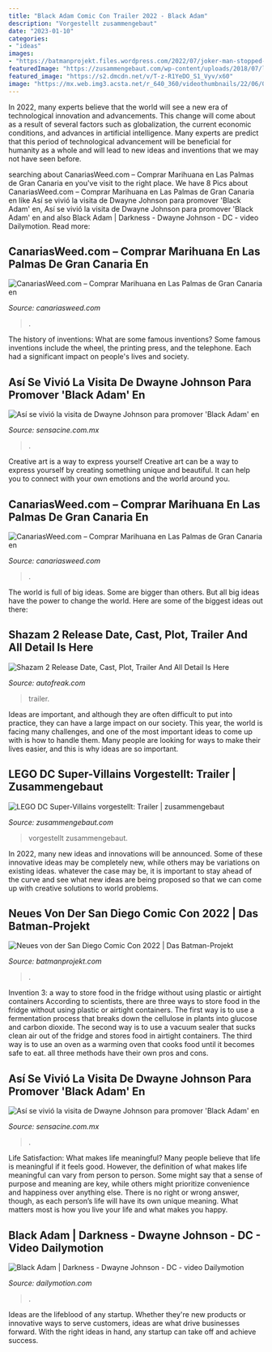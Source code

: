 ```yaml
---
title: "Black Adam Comic Con Trailer 2022 - Black Adam"
description: "Vorgestellt zusammengebaut"
date: "2023-01-10"
categories:
- "ideas"
images:
- "https://batmanprojekt.files.wordpress.com/2022/07/joker-man-stopped-laughing-.jpg?w=768&amp;h=590"
featuredImage: "https://zusammengebaut.com/wp-content/uploads/2018/07/lego-dc-super-villains-nintendo-switch-1000x1706.jpg"
featured_image: "https://s2.dmcdn.net/v/T-z-R1YeDO_S1_Vyv/x60"
image: "https://mx.web.img3.acsta.net/r_640_360/videothumbnails/22/06/08/16/32/4978244.jpg"
---
```



In 2022, many experts believe that the world will see a new era of technological innovation and advancements. This change will come about as a result of several factors such as globalization, the current economic conditions, and advances in artificial intelligence. Many experts are predict that this period of technological advancement will be beneficial for humanity as a whole and will lead to new ideas and inventions that we may not have seen before.

	

		
searching about CanariasWeed.com – Comprar Marihuana en Las Palmas de Gran Canaria en you've visit to the right place. We have 8 Pics about CanariasWeed.com – Comprar Marihuana en Las Palmas de Gran Canaria en like Así se vivió la visita de Dwayne Johnson para promover &#039;Black Adam&#039; en, Así se vivió la visita de Dwayne Johnson para promover &#039;Black Adam&#039; en and also Black Adam | Darkness - Dwayne Johnson - DC - video Dailymotion. Read more:
		
    
## CanariasWeed.com – Comprar Marihuana En Las Palmas De Gran Canaria En

<img loading=lazy src="https://canariasweed.com/wp-content/uploads/2020/09/cropped-209-canarias_400px-1-150x150.jpg" onerror="this.onerror=null;this.src='https://tse4.mm.bing.net/th?id=OIP.lxTh0sdKLMVAvIix-BzdWwAAAA&amp;pid=15.1';" alt="CanariasWeed.com – Comprar Marihuana en Las Palmas de Gran Canaria en">

_Source: canariasweed.com_

>. 

	

The history of inventions: What are some famous inventions?
Some famous inventions include the wheel, the printing press, and the telephone. Each had a significant impact on people's lives and society.

    
## Así Se Vivió La Visita De Dwayne Johnson Para Promover &#039;Black Adam&#039; En

<img loading=lazy src="https://mx.web.img3.acsta.net/r_640_360/videothumbnails/22/06/08/16/32/4978244.jpg" onerror="this.onerror=null;this.src='https://tse4.mm.bing.net/th?id=OIP.NDzDzEHlUlafOEog9hmSfAHaC_&amp;pid=15.1';" alt="Así se vivió la visita de Dwayne Johnson para promover &#039;Black Adam&#039; en">

_Source: sensacine.com.mx_

>. 

	

Creative art is a way to express yourself
Creative art can be a way to express yourself by creating something unique and beautiful. It can help you to connect with your own emotions and the world around you.

    
## CanariasWeed.com – Comprar Marihuana En Las Palmas De Gran Canaria En

<img loading=lazy src="https://i.ytimg.com/vi/z03ljiGKz9Y/maxresdefault.jpg" onerror="this.onerror=null;this.src='https://tse2.mm.bing.net/th?id=OIP.7ADbkvP3iboR3_xLPn3hPwHaEK&amp;pid=15.1';" alt="CanariasWeed.com – Comprar Marihuana en Las Palmas de Gran Canaria en">

_Source: canariasweed.com_

>. 

	

The world is full of big ideas. Some are bigger than others. But all big ideas have the power to change the world. Here are some of the biggest ideas out there:

    
## Shazam 2 Release Date, Cast, Plot, Trailer And All Detail Is Here

<img loading=lazy src="https://autofreak.com/wp-content/uploads/2020/06/black-adam-e1582145165772-768x403.jpg" onerror="this.onerror=null;this.src='https://tse3.mm.bing.net/th?id=OIP.71A8uYFxm_7FjxLeleURDQHaD4&amp;pid=15.1';" alt="Shazam 2 Release Date, Cast, Plot, Trailer And All Detail Is Here">

_Source: autofreak.com_

>trailer. 

	

Ideas are important, and although they are often difficult to put into practice, they can have a large impact on our society. This year, the world is facing many challenges, and one of the most important ideas to come up with is how to handle them. Many people are looking for ways to make their lives easier, and this is why ideas are so important.

    
## LEGO DC Super-Villains Vorgestellt: Trailer | Zusammengebaut

<img loading=lazy src="https://zusammengebaut.com/wp-content/uploads/2018/07/lego-dc-super-villains-nintendo-switch-1000x1706.jpg" onerror="this.onerror=null;this.src='https://tse3.mm.bing.net/th?id=OIP.gtX0MgDxYAMkFiu4YJX0JgHaMo&amp;pid=15.1';" alt="LEGO DC Super-Villains vorgestellt: Trailer | zusammengebaut">

_Source: zusammengebaut.com_

>vorgestellt zusammengebaut. 

	

In 2022, many new ideas and innovations will be announced. Some of these innovative ideas may be completely new, while others may be variations on existing ideas. whatever the case may be, it is important to stay ahead of the curve and see what new ideas are being proposed so that we can come up with creative solutions to world problems.

    
## Neues Von Der San Diego Comic Con 2022 | Das Batman-Projekt

<img loading=lazy src="https://batmanprojekt.files.wordpress.com/2022/07/joker-man-stopped-laughing-.jpg?w=768&amp;h=590" onerror="this.onerror=null;this.src='https://tse3.mm.bing.net/th?id=OIP.c1YkSRF4XxDJwkD5W-2h7AHaFs&amp;pid=15.1';" alt="Neues von der San Diego Comic Con 2022 | Das Batman-Projekt">

_Source: batmanprojekt.com_

>. 

	

Invention 3: a way to store food in the fridge without using plastic or airtight containers
According to scientists, there are three ways to store food in the fridge without using plastic or airtight containers. The first way is to use a fermentation process that breaks down the cellulose in plants into glucose and carbon dioxide. The second way is to use a vacuum sealer that sucks clean air out of the fridge and stores food in airtight containers. The third way is to use an oven as a warming oven that cooks food until it becomes safe to eat. all three methods have their own pros and cons.

    
## Así Se Vivió La Visita De Dwayne Johnson Para Promover &#039;Black Adam&#039; En

<img loading=lazy src="https://mx.web.img3.acsta.net/c_400_225/newsv7/22/10/04/16/11/2485888.jpg" onerror="this.onerror=null;this.src='https://tse1.mm.bing.net/th?id=OIP.shKQL6M2JuHs4TKH65NrtwGQDh&amp;pid=15.1';" alt="Así se vivió la visita de Dwayne Johnson para promover &#039;Black Adam&#039; en">

_Source: sensacine.com.mx_

>. 

	

Life Satisfaction: What makes life meaningful?
Many people believe that life is meaningful if it feels good. However, the definition of what makes life meaningful can vary from person to person. Some might say that a sense of purpose and meaning are key, while others might prioritize convenience and happiness over anything else. There is no right or wrong answer, though, as each person’s life will have its own unique meaning. What matters most is how you live your life and what makes you happy.

    
## Black Adam | Darkness - Dwayne Johnson - DC - Video Dailymotion

<img loading=lazy src="https://s2.dmcdn.net/v/T-z-R1YeDO_S1_Vyv/x60" onerror="this.onerror=null;this.src='https://tse4.mm.bing.net/th?id=OIP.1JOE0NA214ESXFNXSMMq9gBqA8&amp;pid=15.1';" alt="Black Adam | Darkness - Dwayne Johnson - DC - video Dailymotion">

_Source: dailymotion.com_

>. 

	

Ideas are the lifeblood of any startup. Whether they're new products or innovative ways to serve customers, ideas are what drive businesses forward. With the right ideas in hand, any startup can take off and achieve success.

